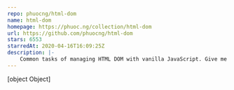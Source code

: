 ```yaml
---
repo: phuocng/html-dom
name: html-dom
homepage: https://phuoc.ng/collection/html-dom
url: https://github.com/phuocng/html-dom
stars: 6553
starredAt: 2020-04-16T16:09:25Z
description: |-
    Common tasks of managing HTML DOM with vanilla JavaScript. Give me 1 ⭐if it’s useful.
---
```


[object Object]
